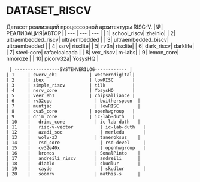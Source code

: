 # DATASET_RISCV
Датасет реализаций процессорной архитектуры RISC-V.
	|№|РЕАЛИЗАЦИЯ|АВТОР| 
	| --- | --- | --- |
	| 1| school_riscv| zhelnio|
	| 2| ultraembedded_riscv| ultraembedded | 
	| 3| ultraembedded_biscv| ultraembedded |
	| 4| ssrv| risclite|
	| 5| rv3n| risclite|
	| 6| dark_riscv| darklife|
	| 7| steel-core| rafaelcalcada |
	| 8| vex_riscv| m-labs|
	| 9| lemon_core| nmoroze |
	| 10| picorv32a| YosysHQ |
	
	
 	 | -----------------SYSTEMVERILOG------------ |
	| 1		| swerv_eh1	           | westerndigital|
	| 2		| ibex	               | lowRISC       |
	| 3		| simple_riscv	       | tilk          |
	| 4		| nerv_core	           | YosysHQ       |
	| 5		| veer_eh1	           | chipsalliance |
	| 6		| rv32cpu	             | bwitherspoon  |
	| 7		| muntjac	             | lowRISC       |
	| 8		| cva5_core	           | openhwgroup   |
	| 9		| drim_core	           | ic-lab-duth   |
	| 10	|	drims_core	         | ic-lab-duth   |
	| 11	|	risc-v-vector	       | ic-lab-duth   |
	| 12	|	azadi_soc	           | merledu       |
	| 13	|	wolv-z3	             | taneroksuz    |
	| 14	|	rsd_core	           | rsd-devel     |
	| 15	|	cv32e40x	           | openhwgroup   |
	| 16	|	kronos	             | SonalPinto    |
	| 17	|	andreili_riscv	     | andreili      |
	| 18	|	diablo	             | skudlur       | 
	| 19	|	cayde	               | skudlur       | 
	| 20	|	soomrv	             | mathis-s      |
